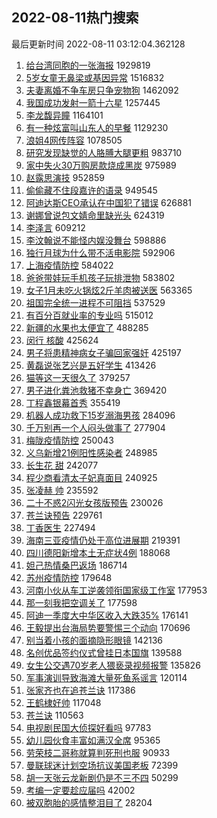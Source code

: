 ## 2022-08-11热门搜索 
最后更新时间 2022-08-11 03:12:04.362128 
1. [给台湾同胞的一张海报](https://s.weibo.com/weibo?q=%23%E7%BB%99%E5%8F%B0%E6%B9%BE%E5%90%8C%E8%83%9E%E7%9A%84%E4%B8%80%E5%BC%A0%E6%B5%B7%E6%8A%A5%23&Refer=top) 1929819
1. [5岁女童无鼻梁或基因异常](https://s.weibo.com/weibo?q=%235%E5%B2%81%E5%A5%B3%E7%AB%A5%E6%97%A0%E9%BC%BB%E6%A2%81%E6%88%96%E5%9F%BA%E5%9B%A0%E5%BC%82%E5%B8%B8%23&Refer=top) 1516832
1. [夫妻离婚不争车房只争宠物狗](https://s.weibo.com/weibo?q=%23%E5%A4%AB%E5%A6%BB%E7%A6%BB%E5%A9%9A%E4%B8%8D%E4%BA%89%E8%BD%A6%E6%88%BF%E5%8F%AA%E4%BA%89%E5%AE%A0%E7%89%A9%E7%8B%97%23&Refer=top) 1462092
1. [我国成功发射一箭十六星](https://s.weibo.com/weibo?q=%23%E6%88%91%E5%9B%BD%E6%88%90%E5%8A%9F%E5%8F%91%E5%B0%84%E4%B8%80%E7%AE%AD%E5%8D%81%E5%85%AD%E6%98%9F%23&Refer=top) 1257445
1. [李龙馥异瞳](https://s.weibo.com/weibo?q=%23%E6%9D%8E%E9%BE%99%E9%A6%A5%E5%BC%82%E7%9E%B3%23&Refer=top) 1164101
1. [有一种炫富叫山东人的早餐](https://s.weibo.com/weibo?q=%23%E6%9C%89%E4%B8%80%E7%A7%8D%E7%82%AB%E5%AF%8C%E5%8F%AB%E5%B1%B1%E4%B8%9C%E4%BA%BA%E7%9A%84%E6%97%A9%E9%A4%90%23&Refer=top) 1129230
1. [浪姐4网传阵容](https://s.weibo.com/weibo?q=%23%E6%B5%AA%E5%A7%904%E7%BD%91%E4%BC%A0%E9%98%B5%E5%AE%B9%23&Refer=top) 1078505
1. [研究发现缺觉的人胳膊大腿更粗](https://s.weibo.com/weibo?q=%23%E7%A0%94%E7%A9%B6%E5%8F%91%E7%8E%B0%E7%BC%BA%E8%A7%89%E7%9A%84%E4%BA%BA%E8%83%B3%E8%86%8A%E5%A4%A7%E8%85%BF%E6%9B%B4%E7%B2%97%23&Refer=top) 983710
1. [家中失火30万购房款烧成黑炭](https://s.weibo.com/weibo?q=%23%E5%AE%B6%E4%B8%AD%E5%A4%B1%E7%81%AB30%E4%B8%87%E8%B4%AD%E6%88%BF%E6%AC%BE%E7%83%A7%E6%88%90%E9%BB%91%E7%82%AD%23&Refer=top) 975989
1. [赵露思演技](https://s.weibo.com/weibo?q=%23%E8%B5%B5%E9%9C%B2%E6%80%9D%E6%BC%94%E6%8A%80%23&Refer=top) 952859
1. [偷偷藏不住段嘉许的语录](https://s.weibo.com/weibo?q=%23%E5%81%B7%E5%81%B7%E8%97%8F%E4%B8%8D%E4%BD%8F%E6%AE%B5%E5%98%89%E8%AE%B8%E7%9A%84%E8%AF%AD%E5%BD%95%23&Refer=top) 949545
1. [阿迪达斯CEO承认在中国犯了错误](https://s.weibo.com/weibo?q=%23%E9%98%BF%E8%BF%AA%E8%BE%BE%E6%96%AFCEO%E6%89%BF%E8%AE%A4%E5%9C%A8%E4%B8%AD%E5%9B%BD%E7%8A%AF%E4%BA%86%E9%94%99%E8%AF%AF%23&Refer=top) 626881
1. [谢娜曾说包文婧命里缺光头](https://s.weibo.com/weibo?q=%23%E8%B0%A2%E5%A8%9C%E6%9B%BE%E8%AF%B4%E5%8C%85%E6%96%87%E5%A9%A7%E5%91%BD%E9%87%8C%E7%BC%BA%E5%85%89%E5%A4%B4%23&Refer=top) 624319
1. [李泽言](https://s.weibo.com/weibo?q=%E6%9D%8E%E6%B3%BD%E8%A8%80&Refer=top) 609212
1. [李汶翰说不能怪内娱没舞台](https://s.weibo.com/weibo?q=%23%E6%9D%8E%E6%B1%B6%E7%BF%B0%E8%AF%B4%E4%B8%8D%E8%83%BD%E6%80%AA%E5%86%85%E5%A8%B1%E6%B2%A1%E8%88%9E%E5%8F%B0%23&Refer=top) 598886
1. [独行月球为什么带不活电影院](https://s.weibo.com/weibo?q=%23%E7%8B%AC%E8%A1%8C%E6%9C%88%E7%90%83%E4%B8%BA%E4%BB%80%E4%B9%88%E5%B8%A6%E4%B8%8D%E6%B4%BB%E7%94%B5%E5%BD%B1%E9%99%A2%23&Refer=top) 592906
1. [上海疫情防控](https://s.weibo.com/weibo?q=%E4%B8%8A%E6%B5%B7%E7%96%AB%E6%83%85%E9%98%B2%E6%8E%A7&Refer=top) 584022
1. [爸爸带娃玩手机孩子玩排泄物](https://s.weibo.com/weibo?q=%23%E7%88%B8%E7%88%B8%E5%B8%A6%E5%A8%83%E7%8E%A9%E6%89%8B%E6%9C%BA%E5%AD%A9%E5%AD%90%E7%8E%A9%E6%8E%92%E6%B3%84%E7%89%A9%23&Refer=top) 583802
1. [女子1月未吃火锅炫2斤羊肉被送医](https://s.weibo.com/weibo?q=%23%E5%A5%B3%E5%AD%901%E6%9C%88%E6%9C%AA%E5%90%83%E7%81%AB%E9%94%85%E7%82%AB2%E6%96%A4%E7%BE%8A%E8%82%89%E8%A2%AB%E9%80%81%E5%8C%BB%23&Refer=top) 563365
1. [祖国完全统一进程不可阻挡](https://s.weibo.com/weibo?q=%23%E7%A5%96%E5%9B%BD%E5%AE%8C%E5%85%A8%E7%BB%9F%E4%B8%80%E8%BF%9B%E7%A8%8B%E4%B8%8D%E5%8F%AF%E9%98%BB%E6%8C%A1%23&Refer=top) 537529
1. [有百分百就业率的专业吗](https://s.weibo.com/weibo?q=%23%E6%9C%89%E7%99%BE%E5%88%86%E7%99%BE%E5%B0%B1%E4%B8%9A%E7%8E%87%E7%9A%84%E4%B8%93%E4%B8%9A%E5%90%97%23&Refer=top) 515012
1. [新疆的水果也太便宜了](https://s.weibo.com/weibo?q=%23%E6%96%B0%E7%96%86%E7%9A%84%E6%B0%B4%E6%9E%9C%E4%B9%9F%E5%A4%AA%E4%BE%BF%E5%AE%9C%E4%BA%86%23&Refer=top) 488285
1. [闵行 核酸](https://s.weibo.com/weibo?q=%E9%97%B5%E8%A1%8C%20%E6%A0%B8%E9%85%B8&Refer=top) 425624
1. [男子将患精神病女子骗回家强奸](https://s.weibo.com/weibo?q=%23%E7%94%B7%E5%AD%90%E5%B0%86%E6%82%A3%E7%B2%BE%E7%A5%9E%E7%97%85%E5%A5%B3%E5%AD%90%E9%AA%97%E5%9B%9E%E5%AE%B6%E5%BC%BA%E5%A5%B8%23&Refer=top) 425197
1. [黄磊说张艺兴是五好学生](https://s.weibo.com/weibo?q=%23%E9%BB%84%E7%A3%8A%E8%AF%B4%E5%BC%A0%E8%89%BA%E5%85%B4%E6%98%AF%E4%BA%94%E5%A5%BD%E5%AD%A6%E7%94%9F%23&Refer=top) 413426
1. [猫等这一天很久了](https://s.weibo.com/weibo?q=%23%E7%8C%AB%E7%AD%89%E8%BF%99%E4%B8%80%E5%A4%A9%E5%BE%88%E4%B9%85%E4%BA%86%23&Refer=top) 379257
1. [男子进化粪池救猪不幸身亡](https://s.weibo.com/weibo?q=%23%E7%94%B7%E5%AD%90%E8%BF%9B%E5%8C%96%E7%B2%AA%E6%B1%A0%E6%95%91%E7%8C%AA%E4%B8%8D%E5%B9%B8%E8%BA%AB%E4%BA%A1%23&Refer=top) 369420
1. [丁程鑫银幕首秀](https://s.weibo.com/weibo?q=%E4%B8%81%E7%A8%8B%E9%91%AB%E9%93%B6%E5%B9%95%E9%A6%96%E7%A7%80&Refer=top) 355419
1. [机器人成功救下15岁溺海男孩](https://s.weibo.com/weibo?q=%23%E6%9C%BA%E5%99%A8%E4%BA%BA%E6%88%90%E5%8A%9F%E6%95%91%E4%B8%8B15%E5%B2%81%E6%BA%BA%E6%B5%B7%E7%94%B7%E5%AD%A9%23&Refer=top) 284096
1. [千万别再一个人闷头做事了](https://s.weibo.com/weibo?q=%23%E5%8D%83%E4%B8%87%E5%88%AB%E5%86%8D%E4%B8%80%E4%B8%AA%E4%BA%BA%E9%97%B7%E5%A4%B4%E5%81%9A%E4%BA%8B%E4%BA%86%23&Refer=top) 277904
1. [梅陇疫情防控](https://s.weibo.com/weibo?q=%E6%A2%85%E9%99%87%E7%96%AB%E6%83%85%E9%98%B2%E6%8E%A7&Refer=top) 250043
1. [义乌新增21例阳性感染者](https://s.weibo.com/weibo?q=%E4%B9%89%E4%B9%8C%E6%96%B0%E5%A2%9E21%E4%BE%8B%E9%98%B3%E6%80%A7%E6%84%9F%E6%9F%93%E8%80%85&Refer=top) 248985
1. [长生花 甜](https://s.weibo.com/weibo?q=%E9%95%BF%E7%94%9F%E8%8A%B1%20%E7%94%9C&Refer=top) 242077
1. [程少商看清太子妃真面目](https://s.weibo.com/weibo?q=%23%E7%A8%8B%E5%B0%91%E5%95%86%E7%9C%8B%E6%B8%85%E5%A4%AA%E5%AD%90%E5%A6%83%E7%9C%9F%E9%9D%A2%E7%9B%AE%23&Refer=top) 240925
1. [张凌赫 帅](https://s.weibo.com/weibo?q=%E5%BC%A0%E5%87%8C%E8%B5%AB%20%E5%B8%85&Refer=top) 235592
1. [二十不惑2闪光女孩版预告](https://s.weibo.com/weibo?q=%23%E4%BA%8C%E5%8D%81%E4%B8%8D%E6%83%912%E9%97%AA%E5%85%89%E5%A5%B3%E5%AD%A9%E7%89%88%E9%A2%84%E5%91%8A%23&Refer=top) 230026
1. [苍兰诀预告](https://s.weibo.com/weibo?q=%23%E8%8B%8D%E5%85%B0%E8%AF%80%E9%A2%84%E5%91%8A%23&Refer=top) 229761
1. [丁香医生](https://s.weibo.com/weibo?q=%E4%B8%81%E9%A6%99%E5%8C%BB%E7%94%9F&Refer=top) 227494
1. [海南三亚疫情仍处于高位进展期](https://s.weibo.com/weibo?q=%23%E6%B5%B7%E5%8D%97%E4%B8%89%E4%BA%9A%E7%96%AB%E6%83%85%E4%BB%8D%E5%A4%84%E4%BA%8E%E9%AB%98%E4%BD%8D%E8%BF%9B%E5%B1%95%E6%9C%9F%23&Refer=top) 219391
1. [四川德阳新增本土无症状4例](https://s.weibo.com/weibo?q=%23%E5%9B%9B%E5%B7%9D%E5%BE%B7%E9%98%B3%E6%96%B0%E5%A2%9E%E6%9C%AC%E5%9C%9F%E6%97%A0%E7%97%87%E7%8A%B64%E4%BE%8B%23&Refer=top) 188068
1. [妲己热情桑巴返场](https://s.weibo.com/weibo?q=%23%E5%A6%B2%E5%B7%B1%E7%83%AD%E6%83%85%E6%A1%91%E5%B7%B4%E8%BF%94%E5%9C%BA%23&Refer=top) 186714
1. [苏州疫情防控](https://s.weibo.com/weibo?q=%E8%8B%8F%E5%B7%9E%E7%96%AB%E6%83%85%E9%98%B2%E6%8E%A7&Refer=top) 179648
1. [河南小伙从车工逆袭领衔国家级工作室](https://s.weibo.com/weibo?q=%23%E6%B2%B3%E5%8D%97%E5%B0%8F%E4%BC%99%E4%BB%8E%E8%BD%A6%E5%B7%A5%E9%80%86%E8%A2%AD%E9%A2%86%E8%A1%94%E5%9B%BD%E5%AE%B6%E7%BA%A7%E5%B7%A5%E4%BD%9C%E5%AE%A4%23&Refer=top) 177953
1. [那一刻我把空调关了](https://s.weibo.com/weibo?q=%23%E9%82%A3%E4%B8%80%E5%88%BB%E6%88%91%E6%8A%8A%E7%A9%BA%E8%B0%83%E5%85%B3%E4%BA%86%23&Refer=top) 177598
1. [阿迪一季度大中华区收入大跌35%](https://s.weibo.com/weibo?q=%23%E9%98%BF%E8%BF%AA%E4%B8%80%E5%AD%A3%E5%BA%A6%E5%A4%A7%E4%B8%AD%E5%8D%8E%E5%8C%BA%E6%94%B6%E5%85%A5%E5%A4%A7%E8%B7%8C35%25%23&Refer=top) 176141
1. [王毅提出台海局势要警惕三个动向](https://s.weibo.com/weibo?q=%23%E7%8E%8B%E6%AF%85%E6%8F%90%E5%87%BA%E5%8F%B0%E6%B5%B7%E5%B1%80%E5%8A%BF%E8%A6%81%E8%AD%A6%E6%83%95%E4%B8%89%E4%B8%AA%E5%8A%A8%E5%90%91%23&Refer=top) 170696
1. [别当着小孩的面摘隐形眼镜](https://s.weibo.com/weibo?q=%23%E5%88%AB%E5%BD%93%E7%9D%80%E5%B0%8F%E5%AD%A9%E7%9A%84%E9%9D%A2%E6%91%98%E9%9A%90%E5%BD%A2%E7%9C%BC%E9%95%9C%23&Refer=top) 142136
1. [名创优品签约仪式曾挂日本国旗](https://s.weibo.com/weibo?q=%23%E5%90%8D%E5%88%9B%E4%BC%98%E5%93%81%E7%AD%BE%E7%BA%A6%E4%BB%AA%E5%BC%8F%E6%9B%BE%E6%8C%82%E6%97%A5%E6%9C%AC%E5%9B%BD%E6%97%97%23&Refer=top) 139588
1. [女生公交遇70岁老人猥亵录视频报警](https://s.weibo.com/weibo?q=%23%E5%A5%B3%E7%94%9F%E5%85%AC%E4%BA%A4%E9%81%8770%E5%B2%81%E8%80%81%E4%BA%BA%E7%8C%A5%E4%BA%B5%E5%BD%95%E8%A7%86%E9%A2%91%E6%8A%A5%E8%AD%A6%23&Refer=top) 135826
1. [军事演训导致海滩大量死鱼系谣言](https://s.weibo.com/weibo?q=%23%E5%86%9B%E4%BA%8B%E6%BC%94%E8%AE%AD%E5%AF%BC%E8%87%B4%E6%B5%B7%E6%BB%A9%E5%A4%A7%E9%87%8F%E6%AD%BB%E9%B1%BC%E7%B3%BB%E8%B0%A3%E8%A8%80%23&Refer=top) 120114
1. [张家齐也在追苍兰诀](https://s.weibo.com/weibo?q=%23%E5%BC%A0%E5%AE%B6%E9%BD%90%E4%B9%9F%E5%9C%A8%E8%BF%BD%E8%8B%8D%E5%85%B0%E8%AF%80%23&Refer=top) 117386
1. [王鹤棣好帅](https://s.weibo.com/weibo?q=%23%E7%8E%8B%E9%B9%A4%E6%A3%A3%E5%A5%BD%E5%B8%85%23&Refer=top) 117048
1. [苍兰诀](https://s.weibo.com/weibo?q=%23%E8%8B%8D%E5%85%B0%E8%AF%80%23&Refer=top) 110563
1. [电视剧民国大侦探好看吗](https://s.weibo.com/weibo?q=%23%E7%94%B5%E8%A7%86%E5%89%A7%E6%B0%91%E5%9B%BD%E5%A4%A7%E4%BE%A6%E6%8E%A2%E5%A5%BD%E7%9C%8B%E5%90%97%23&Refer=top) 97783
1. [幼儿园伙食丰富如满汉全席](https://s.weibo.com/weibo?q=%23%E5%B9%BC%E5%84%BF%E5%9B%AD%E4%BC%99%E9%A3%9F%E4%B8%B0%E5%AF%8C%E5%A6%82%E6%BB%A1%E6%B1%89%E5%85%A8%E5%B8%AD%23&Refer=top) 95365
1. [劳荣枝二哥称就算判死刑也服](https://s.weibo.com/weibo?q=%23%E5%8A%B3%E8%8D%A3%E6%9E%9D%E4%BA%8C%E5%93%A5%E7%A7%B0%E5%B0%B1%E7%AE%97%E5%88%A4%E6%AD%BB%E5%88%91%E4%B9%9F%E6%9C%8D%23&Refer=top) 90933
1. [曼联球迷计划空场抗议美国老板](https://s.weibo.com/weibo?q=%23%E6%9B%BC%E8%81%94%E7%90%83%E8%BF%B7%E8%AE%A1%E5%88%92%E7%A9%BA%E5%9C%BA%E6%8A%97%E8%AE%AE%E7%BE%8E%E5%9B%BD%E8%80%81%E6%9D%BF%23&Refer=top) 72399
1. [胡一天张云龙新剧仍是不三不四](https://s.weibo.com/weibo?q=%23%E8%83%A1%E4%B8%80%E5%A4%A9%E5%BC%A0%E4%BA%91%E9%BE%99%E6%96%B0%E5%89%A7%E4%BB%8D%E6%98%AF%E4%B8%8D%E4%B8%89%E4%B8%8D%E5%9B%9B%23&Refer=top) 50299
1. [考编一定要趁应届吗](https://s.weibo.com/weibo?q=%23%E8%80%83%E7%BC%96%E4%B8%80%E5%AE%9A%E8%A6%81%E8%B6%81%E5%BA%94%E5%B1%8A%E5%90%97%23&Refer=top) 42002
1. [被双胞胎的感情整泪目了](https://s.weibo.com/weibo?q=%23%E8%A2%AB%E5%8F%8C%E8%83%9E%E8%83%8E%E7%9A%84%E6%84%9F%E6%83%85%E6%95%B4%E6%B3%AA%E7%9B%AE%E4%BA%86%23&Refer=top) 28204
